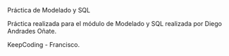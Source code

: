 Práctica de Modelado y SQL

Práctica realizada para el módulo de Modelado y SQL realizada por Diego Andrades Oñate.

KeepCoding - Francisco.
